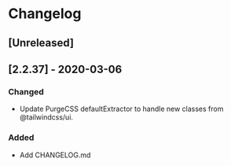 # Changelog

## [Unreleased]

## [2.2.37] - 2020-03-06

### Changed

- Update PurgeCSS defaultExtractor to handle new classes from @tailwindcss/ui.

### Added

- Add CHANGELOG.md
